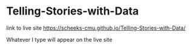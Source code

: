 # Telling-Stories-with-Data

link to live site https://scheeks-cmu.github.io/Telling-Stories-with-Data/

Whatever I type will appear on the live site
